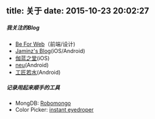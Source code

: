 title: 关于
date: 2015-10-23 20:02:27
---

##### 我关注的Blog
- [Be For Web](http://beforweb.com/)（前端/设计)
- [Jaminz's Blog](http://oncenote.com/)(iOS/Android)
- [伽蓝之堂](http://blog.ibireme.com/)(iOS)
- [neu](http://segmentfault.com/blog/neu)(Android)
- [工匠若水](http://blog.csdn.net/yanbober)(Android)


##### 记录用起来顺手的工具
- MongDB: [Robomongo](http://www.robomongo.org/)
- Color Picker: [instant eyedroper](http://instant-eyedropper.com/)
